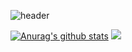 ![header](https://capsule-render.vercel.app/api?type=waving&color=E3826C&height=250&section=header&text=HoJun%20Seo&fontSize=90&animation=fadeIn&fontAlignY=38&desc=%20&descAlignY=62&descAlign=62)

[![Anurag's github stats](https://github-readme-stats.vercel.app/api?username=HoJun-Seo&theme=tokyonight)](https://github.com/anuraghazra/github-readme-stats)
<img src="http://mazassumnida.wtf/api/v2/generate_badge?boj=ghwns6659">


<!--
**HoJun-Seo/HoJun-Seo** is a ✨ _special_ ✨ repository because its `README.md` (this file) appears on your GitHub profile.

Here are some ideas to get you started:

- 🔭 I’m currently working on ...
- 🌱 I’m currently learning ...
- 👯 I’m looking to collaborate on ...
- 🤔 I’m looking for help with ...
- 💬 Ask me about ...
- 📫 How to reach me: ...
- 😄 Pronouns: ...
- ⚡ Fun fact: ...
-->

